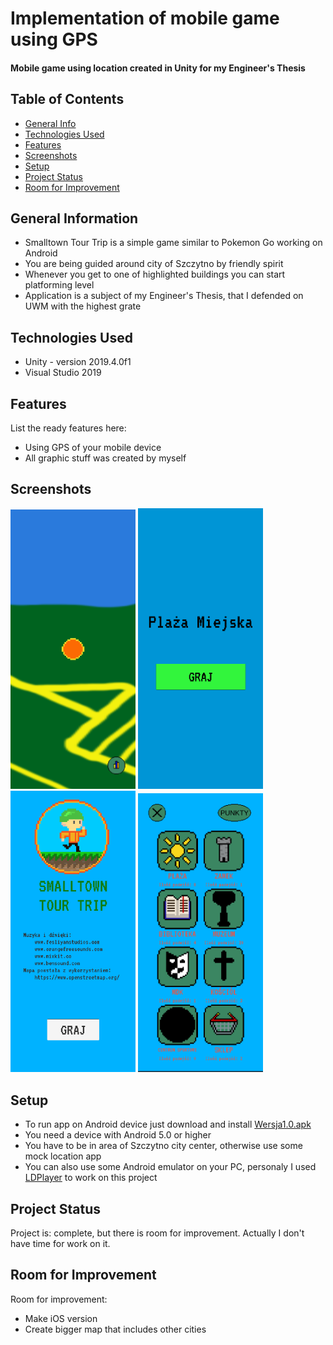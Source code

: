 # Implementation of mobile game using GPS
#### Mobile game using location  created in Unity for my Engineer's Thesis

## Table of Contents
* [General Info](#general-information)
* [Technologies Used](#technologies-used)
* [Features](#features)
* [Screenshots](#screenshots)
* [Setup](#setup)
* [Project Status](#project-status)
* [Room for Improvement](#room-for-improvement)


## General Information
- Smalltown Tour Trip is a simple game similar to Pokemon Go working on Android
- You are being guided around city of Szczytno by friendly spirit
- Whenever you get to one of highlighted buildings you can start platforming level
- Application is a subject of my Engineer's Thesis, that I defended on UWM with the highest grate


## Technologies Used
- Unity - version 2019.4.0f1
- Visual Studio 2019


## Features
List the ready features here:
- Using GPS of your mobile device
- All graphic stuff was created by myself


## Screenshots
<p>
<img src="./ekran_mapy.png" alt="main screen" width="200"/>
<img src="./ekran_przygotowania.png" alt="startign screen" width="200"/>
<img src="./ekran_startowyc.png" alt="catching a Kortomon" width="200"/>
<img src="./ekran_statystyk_ikony.png" alt="your collection" width="200"/>
</p>


## Setup
- To run app on Android device just download and install [Wersja1.0.apk](./Wersja1.0.apk)
- You need a device with Android 5.0 or higher
- You have to be in area of Szczytno city center, otherwise use some mock location app
- You can also use some Android emulator on your PC, personaly I used [LDPlayer](https://www.ldplayer.net/) to work on this project


## Project Status
Project is:  complete, but there is room for improvement. Actually I don't have time for work on it.

## Room for Improvement

Room for improvement:
- Make iOS version
- Create bigger map that includes other cities
